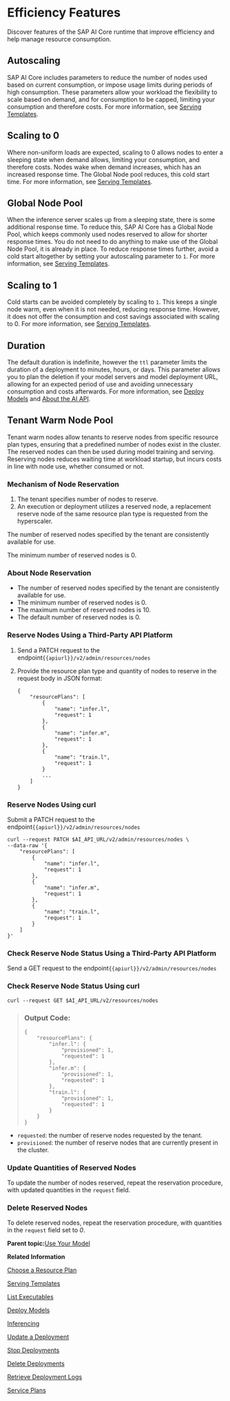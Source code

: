 <!-- loio9fad26a7e6894e3cbd80da723ce466fc -->

# Efficiency Features

Discover features of the SAP AI Core runtime that improve efficiency and help manage resource consumption.



<a name="loio9fad26a7e6894e3cbd80da723ce466fc__section_grr_bbf_1xb"/>

## Autoscaling

SAP AI Core includes parameters to reduce the number of nodes used based on current consumption, or impose usage limits during periods of high consumption. These parameters allow your workload the flexibility to scale based on demand, and for consumption to be capped, limiting your consumption and therefore costs. For more information, see [Serving Templates](https://help.sap.com/docs/AI_CORE/2d6c5984063c40a59eda62f4a9135bee/20a8667ef19e4de59a4469cb542a7457.html).



<a name="loio9fad26a7e6894e3cbd80da723ce466fc__section_k1v_fbf_1xb"/>

## Scaling to 0

Where non-uniform loads are expected, scaling to 0 allows nodes to enter a sleeping state when demand allows, limiting your consumption, and therefore costs. Nodes wake when demand increases, which has an increased response time. The Global Node pool reduces, this cold start time. For more information, see [Serving Templates](https://help.sap.com/docs/AI_CORE/2d6c5984063c40a59eda62f4a9135bee/20a8667ef19e4de59a4469cb542a7457.html).



<a name="loio9fad26a7e6894e3cbd80da723ce466fc__section_mgb_kbf_1xb"/>

## Global Node Pool

When the inference server scales up from a sleeping state, there is some additional response time. To reduce this, SAP AI Core has a Global Node Pool, which keeps commonly used nodes reserved to allow for shorter response times. You do not need to do anything to make use of the Global Node Pool, it is already in place. To reduce response times further, avoid a cold start altogether by setting your autoscaling parameter to `1`. For more information, see [Serving Templates](https://help.sap.com/docs/AI_CORE/2d6c5984063c40a59eda62f4a9135bee/20a8667ef19e4de59a4469cb542a7457.html).



<a name="loio9fad26a7e6894e3cbd80da723ce466fc__section_krp_lbf_1xb"/>

## Scaling to 1

Cold starts can be avoided completely by scaling to `1`. This keeps a single node warm, even when it is not needed, reducing response time. However, it does not offer the consumption and cost savings associated with scaling to 0. For more information, see [Serving Templates](https://help.sap.com/docs/AI_CORE/2d6c5984063c40a59eda62f4a9135bee/20a8667ef19e4de59a4469cb542a7457.html).



## Duration

The default duration is indefinite, however the `ttl` parameter limits the duration of a deployment to minutes, hours, or days. This parameter allows you to plan the deletion if your model servers and model deployment URL, allowing for an expected period of use and avoiding unnecessary consumption and costs afterwards. For more information, see [Deploy Models](https://help.sap.com/docs/AI_CORE/2d6c5984063c40a59eda62f4a9135bee/3a97465bf6164400a4b5c1641007e3d6.html?locale=en-US&state=DRAFT&version=CLOUD) and [About the AI API](https://help.sap.com/docs/AI_CORE/2d6c5984063c40a59eda62f4a9135bee/3a97465bf6164400a4b5c1641007e3d6.html?locale=en-US&state=DRAFT&version=CLOUD).



<a name="loio9fad26a7e6894e3cbd80da723ce466fc__section_d11_vwb_gxb"/>

## Tenant Warm Node Pool

Tenant warm nodes allow tenants to reserve nodes from specific resource plan types, ensuring that a predefined number of nodes exist in the cluster. The reserved nodes can then be used during model training and serving. Reserving nodes reduces waiting time at workload startup, but incurs costs in line with node use, whether consumed or not.



### Mechanism of Node Reservation

1.  The tenant specifies number of nodes to reserve.
2.  An execution or deployment utilizes a reserved node, a replacement reserve node of the same resource plan type is requested from the hyperscaler.

The number of reserved nodes specified by the tenant are consistently available for use.

The minimum number of reserved nodes is 0.



### About Node Reservation

-   The number of reserved nodes specified by the tenant are consistently available for use.
-   The minimum number of reserved nodes is 0.
-   The maximum number of reserved nodes is 10.
-   The default number of reserved nodes is 0.





### Reserve Nodes Using a Third-Party API Platform

1.  Send a PATCH request to the endpoint`{{apiurl}}/v2/admin/resources/nodes`
2.  Provide the resource plan type and quantity of nodes to reserve in the request body in JSON format:

    ```
    {
        "resourcePlans": [
            {
                "name": "infer.l",
                "request": 1
            },
            {
                "name": "infer.m",
                "request": 1
            },
            {
                "name": "train.l",
                "request": 1
            }
            ...
        ]
    }
    ```




### Reserve Nodes Using curl

Submit a PATCH request to the endpoint`{{apiurl}}/v2/admin/resources/nodes`

```
curl --request PATCH $AI_API_URL/v2/admin/resources/nodes \
--data-raw '{
    "resourcePlans": [
        {
            "name": "infer.l",
            "request": 1
        },
        {
            "name": "infer.m",
            "request": 1
        },
        {
            "name": "train.l",
            "request": 1
        }
    ]
}'

```





### Check Reserve Node Status Using a Third-Party API Platform

Send a GET request to the endpoint`{{apiurl}}/v2/admin/resources/nodes`



### Check Reserve Node Status Using curl

```
curl --request GET $AI_API_URL/v2/resources/nodes
```

> ### Output Code:  
> ```
> {
>     "resourcePlans": {
>         "infer.l": {
>             "provisioned": 1,
>             "requested": 1
>         },
>         "infer.m": {
>             "provisioned": 1,
>             "requested": 1
>         },
>         "train.l": {
>             "provisioned": 1,
>             "requested": 1
>         }
>     }
> }
> ```

-   `requested`: the number of reserve nodes requested by the tenant.
-   `provisioned`: the number of reserve nodes that are currently present in the cluster.



### Update Quantities of Reserved Nodes

To update the number of nodes reserved, repeat the reservation procedure, with updated quantities in the `request` field.



### Delete Reserved Nodes

To delete reserved nodes, repeat the reservation procedure, with quantities in the `request` field set to *0*.

**Parent topic:**[Use Your Model](use-your-model-7f93e8f.md "You deploy your AI learning model to run inferences against it.")

**Related Information**  


[Choose a Resource Plan](choose-a-resource-plan-abd672f.md "You can configure SAP AI Core to use different infrastructure resources for different tasks, based on demand. SAP AI Core provides several preconfigured infrastructure bundles called “resource plans” for this purpose.")

[Serving Templates](serving-templates-20a8667.md "You use serving templates to manage your serving instances at the level of the main tenant. Serving templates define how a model is to be deployed.")

[List Executables](list-executables-6af8e60.md "An executable is a reusable template that defines a workflow or pipeline for tasks such as training a machine learning model or creating a deployment. It contains placeholders for input artifacts (datasets or models) and parameters (custom key-pair values) that enable the template to be reused in different scenarios.. You can list all of the executables in a resource group and get details of specific executables from a resource group. Serving templates are mapped to deployment executables.")

[Deploy Models](deploy-models-dd16e8e.md "")

[Inferencing](inferencing-e348ecf.md "")

[Update a Deployment](update-a-deployment-9789ddd.md "")

[Stop Deployments](stop-deployments-b7d2577.md " ")

[Delete Deployments](delete-deployments-0193d17.md " ")

[Retrieve Deployment Logs](retrieve-deployment-logs-4c86b88.md "Deployment and execution logs contain information about API processing and metrics.")

[Service Plans](service-plans-c7244c6.md "The SAP AI Core service plan you choose determines pricing, conditions of use, resources, available services, and hosts.")

